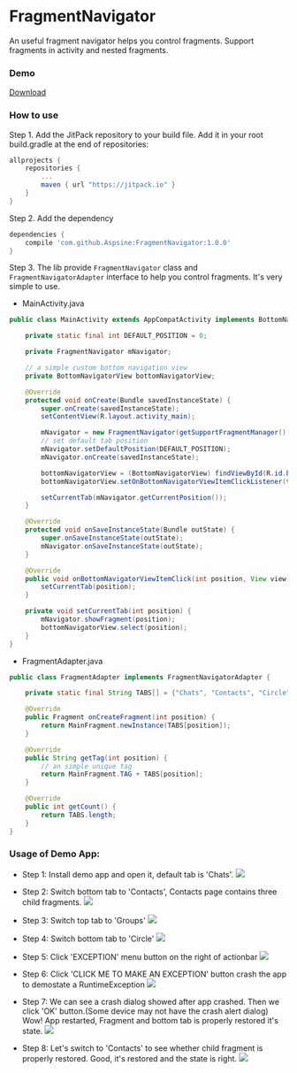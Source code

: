 # FragmentNavigator
An useful fragment navigator helps you control fragments. Support fragments in activity and nested fragments.

### Demo
[Download](https://github.com/Aspsine/FragmentNavigator/blob/master/art/demo.apk?raw=true)

### How to use
Step 1. Add the JitPack repository to your build file. Add it in your root build.gradle at the end of repositories:
```groovy
allprojects {
    repositories {
        ...
        maven { url "https://jitpack.io" }
    }
}
```
Step 2. Add the dependency
```groovy
dependencies {
    compile 'com.github.Aspsine:FragmentNavigator:1.0.0'
}
```

Step 3. The lib provide `FragmentNavigator` class and `FragmentNavigatorAdapter` interface to help you control fragments. It's very simple to use.

- MainActivity.java
```java
public class MainActivity extends AppCompatActivity implements BottomNavigatorView.OnBottomNavigatorViewItemClickListener {

    private static final int DEFAULT_POSITION = 0;

    private FragmentNavigator mNavigator;

    // a simple custom bottom navigation view
    private BottomNavigatorView bottomNavigatorView;

    @Override
    protected void onCreate(Bundle savedInstanceState) {
        super.onCreate(savedInstanceState);
        setContentView(R.layout.activity_main);

        mNavigator = new FragmentNavigator(getSupportFragmentManager(), new FragmentAdapter(), R.id.container);
        // set default tab position
        mNavigator.setDefaultPosition(DEFAULT_POSITION);
        mNavigator.onCreate(savedInstanceState);

        bottomNavigatorView = (BottomNavigatorView) findViewById(R.id.bottomNavigatorView);
        bottomNavigatorView.setOnBottomNavigatorViewItemClickListener(this);

        setCurrentTab(mNavigator.getCurrentPosition());
    }

    @Override
    protected void onSaveInstanceState(Bundle outState) {
        super.onSaveInstanceState(outState);
        mNavigator.onSaveInstanceState(outState);
    }

    @Override
    public void onBottomNavigatorViewItemClick(int position, View view) {
        setCurrentTab(position);
    }

    private void setCurrentTab(int position) {
        mNavigator.showFragment(position);
        bottomNavigatorView.select(position);
    }
}
```

- FragmentAdapter.java
```java
public class FragmentAdapter implements FragmentNavigatorAdapter {

    private static final String TABS[] = {"Chats", "Contacts", "Circle", "Me"};

    @Override
    public Fragment onCreateFragment(int position) {
        return MainFragment.newInstance(TABS[position]);
    }

    @Override
    public String getTag(int position) {
        // an simple unique tag
        return MainFragment.TAG + TABS[position];
    }

    @Override
    public int getCount() {
        return TABS.length;
    }
}
```

### Usage of Demo App:
- Step 1: Install demo app and open it, default tab is 'Chats'.
![](https://github.com/Aspsine/FragmentNavigator/blob/master/art/screenshot0.png?raw=true)

- Step 2: Switch bottom tab to 'Contacts', Contacts page contains three child fragments.
![](https://github.com/Aspsine/FragmentNavigator/blob/master/art/screenshot1.png?raw=true)

- Step 3: Switch top tab to 'Groups'
![](https://github.com/Aspsine/FragmentNavigator/blob/master/art/screenshot2.png?raw=true)

- Step 4: Switch bottom tab to 'Circle'
![](https://github.com/Aspsine/FragmentNavigator/blob/master/art/screenshot3.png?raw=true)

- Step 5: Click 'EXCEPTION' menu button on the right of actionbar
![](https://github.com/Aspsine/FragmentNavigator/blob/master/art/screenshot4.png?raw=true)

- Step 6: Click 'CLICK ME TO MAKE AN EXCEPTION' button crash the app to demostate a RuntimeException
![](https://github.com/Aspsine/FragmentNavigator/blob/master/art/screenshot5.png?raw=true)

- Step 7: We can see a crash dialog showed after app crashed. Then we click 'OK' button.(Some device may not have the crash alert dialog)  
Wow! App restarted, Fragment and bottom tab is properly restored it's state.
![](https://github.com/Aspsine/FragmentNavigator/blob/master/art/screenshot6.png?raw=true)

- Step 8: Let's switch to 'Contacts' to see whether child fragment is properly restored. Good, it's restored and the state is right.
![](https://github.com/Aspsine/FragmentNavigator/blob/master/art/screenshot7.png?raw=true)
